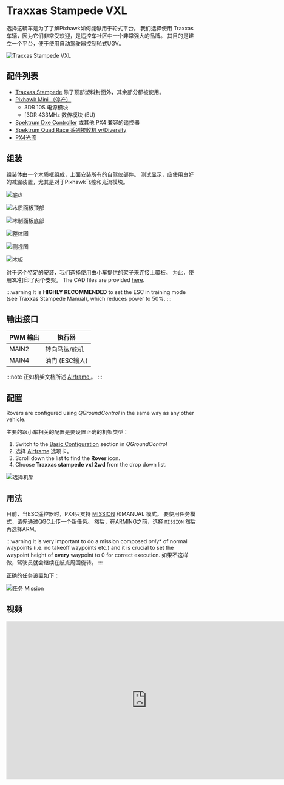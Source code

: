 # Traxxas Stampede VXL

选择这辆车是为了了解Pixhawk如何能够用于轮式平台。 我们选择使用 Traxxas 车辆，因为它们非常受欢迎，是遥控车社区中一个非常强大的品牌。 其目的是建立一个平台，便于使用自动驾驶器控制轮式UGV。

![Traxxas Stampede VXL](../../assets/airframes/rover/traxxas_stampede_vxl/stampede.jpg)

## 配件列表

* [Traxxas Stampede](https://traxxas.com/products/models/electric/stampede-vxl-tsm) 除了顶部塑料封面外，其余部分都被使用。
* [Pixhawk Mini （停产）](../flight_controller/pixhawk_mini.md)
  * 3DR 10S 电源模块
  * [3DR 433MHz 数传模块 (EU)
* [Spektrum Dxe Controller](http://www.spektrumrc.com/Products/Default.aspx?ProdId=SPM1000) 或其他 PX4 兼容的遥控器
* [Spektrum Quad Race 系列接收机 w/Diversity](http://www.spektrumrc.com/Products/Default.aspx?ProdID=SPM4648)
* [PX4光流](../sensor/px4flow.md)


## 组装

组装体由一个木质框组成，上面安装所有的自驾仪部件。 测试显示，应使用良好的减震装置，尤其是对于Pixhawk飞控和光流模块。

![底盘](../../assets/airframes/rover/traxxas_stampede_vxl/stampede_chassis.jpg)

![木质面板顶部](../../assets/airframes/rover/traxxas_stampede_vxl/panel_top.jpg)

![木制面板底部](../../assets/airframes/rover/traxxas_stampede_vxl/panel_bottom.jpg)

![整体图](../../assets/airframes/rover/traxxas_stampede_vxl/final_assembly.jpg)

![侧视图](../../assets/airframes/rover/traxxas_stampede_vxl/final_side.jpg)

![木板](../../assets/airframes/rover/traxxas_stampede_vxl/mounting_detail.jpg)

对于这个特定的安装，我们选择使用由小车提供的架子来连接上覆板。 为此，使用3D打印了两个支架。 The CAD files are provided [here](https://github.com/PX4/PX4-user_guide/raw/main/assets/airframes/rover/traxxas_stampede_vxl/plane_holders.zip).

:::warning
It is **HIGHLY RECOMMENDED** to set the ESC in training mode (see Traxxas Stampede Manual), which reduces power to 50%.
:::

## 输出接口

| PWM 输出 | 执行器        |
| ------ | ---------- |
| MAIN2  | 转向马达/舵机    |
| MAIN4  | 油门 (ESC输入) |

:::note
正如机架文档所述 [Airframe ](../airframes/airframe_reference.md#rover_rover_generic_ground_vehicle) 。
:::

## 配置

Rovers are configured using *QGroundControl* in the same way as any other vehicle.

主要的跟小车相关的配置是要设置正确的机架类型：
1. Switch to the [Basic Configuration](../config/README.md) section in *QGroundControl*
1. 选择 [Airframe](../config/airframe.md) 选项卡。
1. Scroll down the list to find the **Rover** icon.
1. Choose **Traxxas stampede vxl 2wd** from the drop down list.

![选择机架](../../assets/airframes/rover/traxxas_stampede_vxl/airframe_px4_rover_traxxas_stampede_vxl_2wd.jpg)


## 用法

目前，当ESC遥控器时，PX4只支持 [MISSION](../flight_modes/mission.md) 和MANUAL 模式。 要使用任务模式，请先通过QGC上传一个新任务。 然后，在ARMING之前，选择 `MISSION` 然后再选择ARM。

:::warning
It is very important to do a mission composed *only** of normal waypoints (i.e. no takeoff waypoints etc.) and it is crucial to set the waypoint height of **every** waypoint to 0 for correct execution. 如果不这样做，驾驶员就会继续在航点周围旋转。
:::

正确的任务设置如下：

![任务 Mission](../../assets/airframes/rover/traxxas_stampede_vxl/correct_mission.jpg)


## 视频

<iframe width="740" height="416" src="https://www.youtube.com/embed/N3HvSKS3nCw" frameborder="0" allow="accelerometer; autoplay; clipboard-write; encrypted-media; gyroscope; picture-in-picture" allowfullscreen></iframe>

